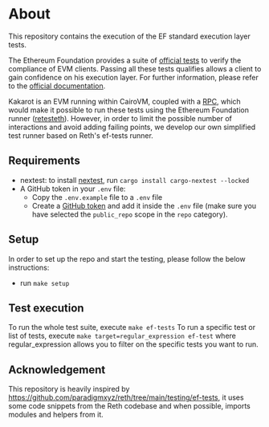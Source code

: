 # About

This repository contains the execution of the EF standard execution layer tests.

The Ethereum Foundation provides a suite of
[official tests](https://github.com/ethereum/tests) to verify the compliance of
EVM clients. Passing all these tests qualifies allows a client to gain
confidence on his execution layer. For further information, please refer to the
[official documentation](https://ethereum-tests.readthedocs.io/en/latest/).

Kakarot is an EVM running within CairoVM, coupled with a
[RPC](https://github.com/kkrt-labs/kakarot-rpc/tree/main), which would make it
possible to run these tests using the Ethereum Foundation runner
([retesteth](https://github.com/ethereum/retesteth)). However, in order to limit
the possible number of interactions and avoid adding failing points, we develop
our own simplified test runner based on Reth's ef-tests runner.

## Requirements

- nextest: to install [nextest](https://nexte.st/index.html), run
  `cargo install cargo-nextest --locked`
- A GitHub token in your `.env` file:
  - Copy the `.env.example` file to a `.env` file
  - Create a
    [GitHub token](https://docs.github.com/en/authentication/keeping-your-account-and-data-secure/managing-your-personal-access-tokens)
    and add it inside the `.env` file (make sure you have selected the
    `public_repo` scope in the `repo` category).

## Setup

In order to set up the repo and start the testing, please follow the below
instructions:

- run `make setup`

## Test execution

To run the whole test suite, execute `make ef-tests` To run a specific test or
list of tests, execute `make target=regular_expression ef-test` where
regular_expression allows you to filter on the specific tests you want to run.

## Acknowledgement

This repository is heavily inspired by
<https://github.com/paradigmxyz/reth/tree/main/testing/ef-tests>, it uses some
code snippets from the Reth codebase and when possible, imports modules and
helpers from it.
